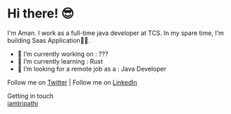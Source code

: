 # Hi there! 😎
I'm Aman. I work as a full-time java developer at TCS. In my spare time, I'm building Saas Application😶‍🌫️.

- 🔭 I’m currently working on : ???
- 🌱 I’m currently learning : Rust
- 👯 I’m looking for a remote job as a : Java Developer

Follow me on [Twitter](https://x.com/Iamtripathi25)  |  Follow me on [LinkedIn](https://www.linkedin.com/in/aman-tripathi-6ba35a191/) 

Getting in touch <br>
[iamtripathi](https://tripathiaman2511.github.io/portfolio/)





